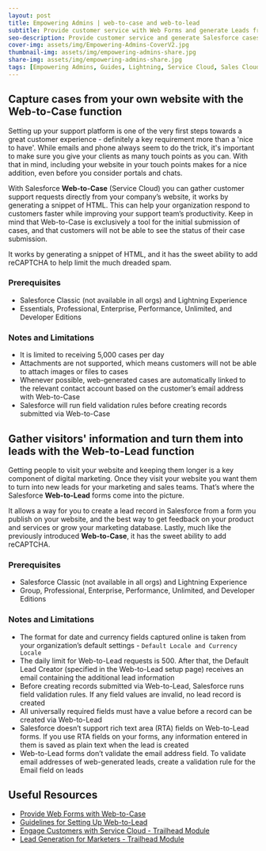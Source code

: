 ```yaml
---
layout: post
title: Empowering Admins | web-to-case and web-to-lead
subtitle: Provide customer service with Web Forms and generate Leads from your website
seo-description: Provide customer service and generate Salesforce cases with Web Forms (Web-to-Case function) and generate Salesforce Leads from your website (Web-to-Lead function)
cover-img: assets/img/Empowering-Admins-CoverV2.jpg
thumbnail-img: assets/img/empowering-admins-share.jpg
share-img: assets/img/empowering-admins-share.jpg
tags: [Empowering Admins, Guides, Lightning, Service Cloud, Sales Cloud]
---
```


## Capture cases from your own website with the Web-to-Case function
Setting up your support platform is one of the very first steps towards a great customer experience - definitely a key requirement more than a 'nice to have'. While emails and phone always seem to do the trick, it's important to make sure you give your clients as many touch points as you can. With that in mind, including your website in your touch points makes for a nice addition, even before you consider portals and chats.

With Salesforce **Web-to-Case** (Service Cloud) you can gather customer support requests directly from your company’s website, it works by generating a snippet of HTML. This can help your organization respond to customers faster while improving your support team’s productivity. Keep in mind that Web-to-Case is exclusively a tool for the initial submission of cases, and that customers will not be able to see the status of their case submission.

It works by generating a snippet of HTML, and it has the sweet ability to add reCAPTCHA to help limit the much dreaded spam.

### Prerequisites
* Salesforce Classic (not available in all orgs) and Lightning Experience
* Essentials, Professional, Enterprise, Performance, Unlimited, and Developer Editions

### Notes and Limitations
* It is limited to receiving 5,000 cases per day
* Attachments are not supported, which means customers will not be able to attach images or files to cases
* Whenever possible, web-generated cases are automatically linked to the relevant contact account based on the customer’s email address with Web-to-Case
* Salesforce will run field validation rules before creating records submitted via Web-to-Case

## Gather visitors' information and turn them into leads with the Web-to-Lead function
Getting people to visit your website and keeping them longer is a key component of digital marketing. Once they visit your website you want them to turn into new leads for your marketing and sales teams. That’s where the Salesforce **Web-to-Lead** forms come into the picture.

It allows a way for you to create a lead record in Salesforce from a form you publish on your website, and the best way to get feedback on your product and services or grow your marketing database. Lastly, much like the previously introduced **Web-to-Case**, it has the sweet ability to add reCAPTCHA.

### Prerequisites
* Salesforce Classic (not available in all orgs) and Lightning Experience
* Group, Professional, Enterprise, Performance, Unlimited, and Developer Editions

### Notes and Limitations
* The format for date and currency fields captured online is taken from your organization’s default settings - `Default Locale and Currency Locale`
* The daily limit for Web-to-Lead requests is 500. After that, the Default Lead Creator (specified in the Web-to-Lead setup page) receives an email containing the additional lead information
* Before creating records submitted via Web-to-Lead, Salesforce runs field validation rules. If any field values are invalid, no lead record is created
* All universally required fields must have a value before a record can be created via Web-to-Lead
* Salesforce doesn’t support rich text area (RTA) fields on Web-to-Lead forms. If you use RTA fields on your forms, any information entered in them is saved as plain text when the lead is created
* Web-to-Lead forms don’t validate the email address field. To validate email addresses of web-generated leads, create a validation rule for the Email field on leads



## Useful Resources
* [Provide Web Forms with Web-to-Case](https://help.salesforce.com/articleView?id=sf.customize_casecapture.htm&type=5)
* [Guidelines for Setting Up Web-to-Lead](https://help.salesforce.com/articleView?id=sf.customize_leadpreparation.htm&type=5)
* [Engage Customers with Service Cloud - Trailhead Module](https://trailhead.salesforce.com/en/content/learn/modules/service_digital_engagement/service_digital_cloud)
* [Lead Generation for Marketers - Trailhead Module](https://trailhead.salesforce.com/en/content/learn/modules/lead-generation-for-marketers)
 
